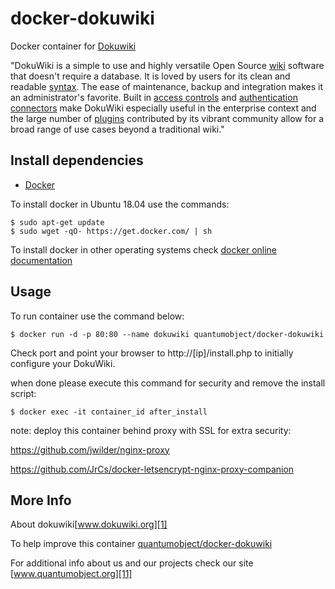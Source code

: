 # docker-dokuwiki

Docker container for [Dokuwiki][3]

"DokuWiki is a simple to use and highly versatile Open Source [wiki][6] software that doesn't require a database. It is loved by users for its clean and readable [syntax][7]. The ease of maintenance, backup and integration makes it an administrator's favorite. Built in [access controls][8] and [authentication connectors][9] make DokuWiki especially useful in the enterprise context and the large number of [plugins][10] contributed by its vibrant community allow for a broad range of use cases beyond a traditional wiki."

## Install dependencies

  - [Docker][2]

To install docker in Ubuntu 18.04 use the commands:

    $ sudo apt-get update
    $ sudo wget -qO- https://get.docker.com/ | sh

 To install docker in other operating systems check [docker online documentation][4]

## Usage

To run container use the command below:

    $ docker run -d -p 80:80 --name dokuwiki quantumobject/docker-dokuwiki

Check port and point your browser to http://[ip]/install.php  to initially configure your DokuWiki.

when done please execute this command for security and remove the install script:

    $ docker exec -it container_id after_install

note: deploy this container behind proxy with SSL for extra security:

https://github.com/jwilder/nginx-proxy

https://github.com/JrCs/docker-letsencrypt-nginx-proxy-companion

## More Info

About dokuwiki[www.dokuwiki.org][1]

To help improve this container [quantumobject/docker-dokuwiki][5]

For additional info about us and our projects check our site [www.quantumobject.org][11]

[1]:https://www.dokuwiki.org
[2]:https://www.docker.com
[3]:http://download.dokuwiki.org/
[4]:http://docs.docker.com
[5]:https://github.com/QuantumObject/docker-dokuwiki
[6]:http://en.wikipedia.org/wiki/Wiki
[7]:https://www.dokuwiki.org/wiki:syntax
[8]:https://www.dokuwiki.org/acl
[9]:https://www.dokuwiki.org/auth
[10]:https://www.dokuwiki.org/plugins
[11]:https://www.quantumobject.org/
